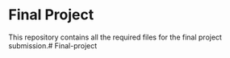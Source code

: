 # Final Project
This repository contains all the required files for the final project submission.# Final-project
